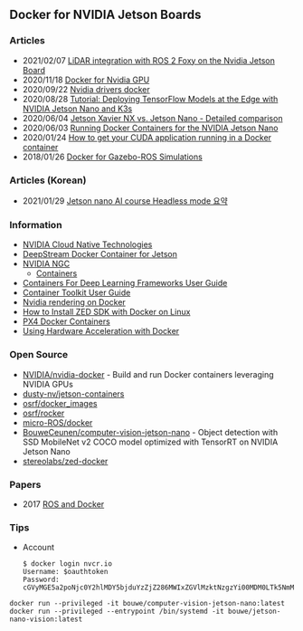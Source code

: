 ## Docker for NVIDIA Jetson Boards


### Articles
- 2021/02/07 [LiDAR integration with ROS 2 Foxy on the Nvidia Jetson Board](https://www.hackster.io/shahizat005/lidar-integration-with-ros-2-foxy-on-the-nvidia-jetson-board-34fa62)
- 2020/11/18 [Docker for Nvidia GPU](http://www.legendu.net/misc/blog/docker-for-nvidia-gpu/)
- 2020/09/22 [Nvidia drivers docker](https://www.xspdf.com/resolution/54156497.html)
- 2020/08/28 [Tutorial: Deploying TensorFlow Models at the Edge with NVIDIA Jetson Nano and K3s](https://thenewstack.io/tutorial-deploying-tensorflow-models-at-the-edge-with-nvidia-jetson-nano-and-k3s/)
- 2020/06/04 [Jetson Xavier NX vs. Jetson Nano - Detailed comparison](https://www.hackster.io/dmitrywat/jetson-xavier-nx-vs-jetson-nano-detailed-comparison-aa9cd7)
- 2020/06/03 [Running Docker Containers for the NVIDIA Jetson Nano](https://dev.to/caelinsutch/running-docker-containers-for-the-nvidia-jetson-nano-5a06)
- 2020/01/24 [How to get your CUDA application running in a Docker container](https://www.celantur.com/blog/run-cuda-in-docker-on-linux/) 
- 2018/01/26 [Docker for Gazebo-ROS Simulations](http://moore-mike.com/docker-ros.html)


### Articles (Korean)
- 2021/01/29 [Jetson nano AI course Headless mode 요약](https://endland.medium.com/jetson-nano-ai-course-headless-mode-%EC%9A%94%EC%95%BD-7b19548e9b2a)



### Information
- [NVIDIA Cloud Native Technologies](https://docs.nvidia.com/datacenter/cloud-native/index.html)
- [DeepStream Docker Container for Jetson](https://docs.nvidia.com/metropolis/deepstream/dev-guide/text/DS_docker_containers.html#a-docker-container-for-jetson)
- [NVIDIA NGC](https://ngc.nvidia.com/catalog)
    - [Containers](https://ngc.nvidia.com/catalog/containers)
- [Containers For Deep Learning Frameworks User Guide](https://docs.nvidia.com/deeplearning/frameworks/user-guide/index.html)
- [Container Toolkit User Guide](https://docs.nvidia.com/datacenter/cloud-native/container-toolkit/user-guide.html)
- [Nvidia rendering on Docker](https://askubuntu.com/questions/1294995/nvidia-rendering-on-docker)
- [How to Install ZED SDK with Docker on Linux](https://www.stereolabs.com/docs/docker/install-guide-linux/)
- [PX4 Docker Containers](https://docs.px4.io/master/en/test_and_ci/docker.html)
- [Using Hardware Acceleration with Docker](http://wiki.ros.org/docker/Tutorials/Hardware%20Acceleration)


### Open Source
- [NVIDIA/nvidia-docker](https://github.com/NVIDIA/nvidia-docker) - Build and run Docker containers leveraging NVIDIA GPUs
- [dusty-nv/jetson-containers](https://github.com/dusty-nv/jetson-containers)
- [osrf/docker_images](https://github.com/osrf/docker_images)
- [osrf/rocker](https://github.com/osrf/rocker)
- [micro-ROS/docker](https://github.com/micro-ROS/docker)
- [BouweCeunen/computer-vision-jetson-nano](https://github.com/BouweCeunen/computer-vision-jetson-nano) - Object detection with SSD MobileNet v2 COCO model optimized with TensorRT on NVIDIA Jetson Nano
- [stereolabs/zed-docker](https://github.com/stereolabs/zed-docker)


### Papers
- 2017 [ROS and Docker](https://www.researchgate.net/publication/317751755_ROS_and_Docker)



### Tips
- Account
	```
	$ docker login nvcr.io
	Username: $oauthtoken
	Password: cGVyMGE5a2poNjc0Y2hlMDY5bjduYzZjZ286MWIxZGVlMzktNzgzYi00MDM0LTk5NmMtYTFhOGJlM2VjNGFj
	```

```
docker run --privileged -it bouwe/computer-vision-jetson-nano:latest
docker run --privileged --entrypoint /bin/systemd -it bouwe/jetson-nano-vision:latest
```

